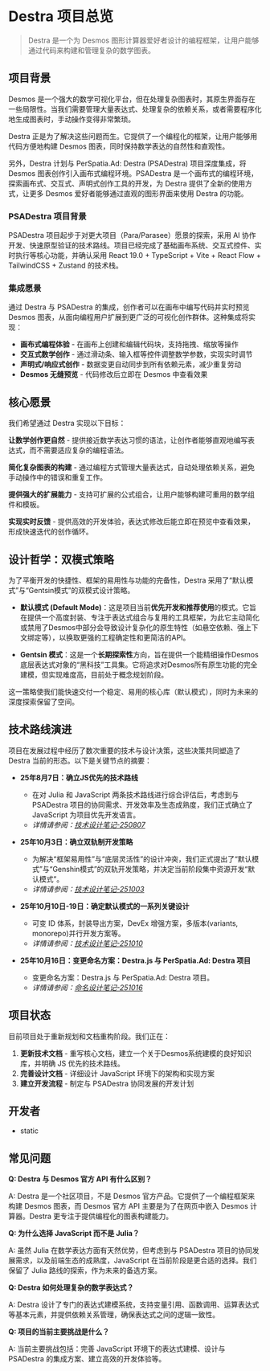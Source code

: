 # Destra 项目总览

> Destra 是一个为 Desmos 图形计算器爱好者设计的编程框架，让用户能够通过代码来构建和管理复杂的数学图表。

## 项目背景

Desmos 是一个强大的数学可视化平台，但在处理复杂图表时，其原生界面存在一些局限性。当我们需要管理大量表达式、处理复杂的依赖关系，或者需要程序化地生成图表时，手动操作变得非常繁琐。

Destra 正是为了解决这些问题而生。它提供了一个编程化的框架，让用户能够用代码方便地构建 Desmos 图表，同时保持数学表达的自然性和直观性。

另外，Destra 计划与 PerSpatia.Ad: Destra (PSADestra) 项目深度集成，将 Desmos 图表创作引入画布式编程环境。PSADestra 是一个画布式的编程环境，探索画布式、交互式、声明式创作工具的开发，为 Destra 提供了全新的使用方式，让更多 Desmos 爱好者能够通过直观的图形界面来使用 Destra 的功能。

### PSADestra 项目背景

PSADestra 项目起步于对更大项目（Para/Parasee）愿景的探索，采用 AI 协作开发、快速原型验证的技术路线。项目已经完成了基础画布系统、交互式控件、实时执行等核心功能，并确认采用 React 19.0 + TypeScript + Vite + React Flow + TailwindCSS + Zustand 的技术栈。

### 集成愿景

通过 Destra 与 PSADestra 的集成，创作者可以在画布中编写代码并实时预览 Desmos 图表，从面向编程用户扩展到更广泛的可视化创作群体。这种集成将实现：

- **画布式编程体验** - 在画布上创建和编辑代码块，支持拖拽、缩放等操作
- **交互式数学创作** - 通过滑动条、输入框等控件调整数学参数，实现实时调节
- **声明式/响应式创作** - 数据变更自动同步到所有依赖元素，减少重复劳动
- **Desmos 无缝预览** - 代码修改后立即在 Desmos 中查看效果

## 核心愿景

我们希望通过 Destra 实现以下目标：

**让数学创作更自然** - 提供接近数学表达习惯的语法，让创作者能够直观地编写表达式，而不需要适应复杂的编程语法。

**简化复杂图表的构建** - 通过编程方式管理大量表达式，自动处理依赖关系，避免手动操作中的错误和重复工作。

**提供强大的扩展能力** - 支持可扩展的公式组合，让用户能够构建可重用的数学组件和模板。

**实现实时反馈** - 提供高效的开发体验，表达式修改后能立即在预览中查看效果，形成快速迭代的创作循环。

## 设计哲学：双模式策略

为了平衡开发的快捷性、框架的易用性与功能的完备性，Destra 采用了“默认模式”与“Gentsin模式”的双模式设计策略。

-   **默认模式 (Default Mode)**：这是项目当前**优先开发和推荐使用**的模式。它旨在提供一个高度封装、专注于表达式组合与复用的工具框架，为此它主动简化或禁用了Desmos中部分会导致设计复杂化的原生特性（如悬空依赖、强上下文绑定等），以换取更强的工程确定性和更简洁的API。

-   **Gentsin 模式**：这是一个**长期探索性**方向，旨在提供一个能精细操作Desmos底层表达式对象的“黑科技”工具集。它将追求对Desmos所有原生功能的完全建模，但实现难度高，目前处于概念规划阶段。

这一策略使我们能快速交付一个稳定、易用的核心库（默认模式），同时为未来的深度探索保留了空间。

## 技术路线演进

项目在发展过程中经历了数次重要的技术与设计决策，这些决策共同塑造了 Destra 当前的形态。以下是关键节点的摘要：

-   **25年8月7日：确立JS优先的技术路线**
    -   在对 Julia 和 JavaScript 两条技术路线进行综合评估后，考虑到与 PSADestra 项目的协同需求、开发效率及生态成熟度，我们正式确立了 JavaScript 为项目优先开发语言。
    -   *详情请参阅：[技术设计笔记-250807](./技术设计记录/技术设计笔记-250807.md)*

-   **25年10月3日：确立双轨制开发策略**
    -   为解决“框架易用性”与“底层灵活性”的设计冲突，我们正式提出了“默认模式”与“Genshin模式”的双轨开发策略，并决定当前阶段集中资源开发“默认模式”。
    -   *详情请参阅：[技术设计笔记-251003](./技术设计记录/技术设计笔记-251003.md)*

-   **25年10月10日-19日：确定默认模式的一系列关键设计**
    -   可变 ID 体系，封装导出方案，DevEx 增强方案，多版本(variants, monorepo)并行开发方案等。
    -   *详情请参阅：[技术设计笔记-251010](./技术设计记录/技术设计笔记-251010.md)*

-   **25年10月16日：变更命名方案：Destra.js 与 PerSpatia.Ad: Destra 项目**
    -   变更命名方案：Destra.js 与 PerSpatia.Ad: Destra 项目。
    -   *详情请参阅：[命名设计笔记-251016](./技术设计记录/命名设计笔记-251016.md)*



## 项目状态

目前项目处于重新规划和文档重构阶段。我们正在：

1. **更新技术文档** - 重写核心文档，建立一个关于Desmos系统建模的良好知识库，并明确 JS 优先的技术路线。
2. **完善设计文档** - 详细设计 JavaScript 环境下的架构和实现方案
3. **建立开发流程** - 制定与 PSADestra 协同发展的开发计划

## 开发者

- static

## 常见问题

**Q: Destra 与 Desmos 官方 API 有什么区别？**

A: Destra 是一个社区项目，不是 Desmos 官方产品。它提供了一个编程框架来构建 Desmos 图表，而 Desmos 官方 API 主要是为了在网页中嵌入 Desmos 计算器。Destra 更专注于提供编程化的图表构建能力。

**Q: 为什么选择 JavaScript 而不是 Julia？**

A: 虽然 Julia 在数学表达方面有天然优势，但考虑到与 PSADestra 项目的协同发展需求，以及前端生态的成熟度，JavaScript 在当前阶段是更合适的选择。我们保留了 Julia 路线的探索，作为未来的备选方案。

**Q: Destra 如何处理复杂的数学表达式？**

A: Destra 设计了专门的表达式建模系统，支持变量引用、函数调用、运算表达式等基本元素，并提供依赖关系管理，确保表达式之间的逻辑一致性。

**Q: 项目的当前主要挑战是什么？**

A: 当前主要挑战包括：完善 JavaScript 环境下的表达式建模、设计与 PSADestra 的集成方案、建立高效的开发体验等。 
